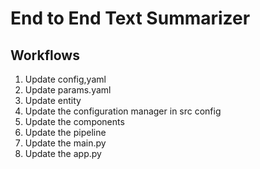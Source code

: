 # End to End Text Summarizer

## Workflows

1. Update config,yaml
2. Update params.yaml
3. Update entity
4. Update the configuration manager in src config 
5. Update the components 
6. Update the pipeline
7. Update the main.py
8. Update the app.py
